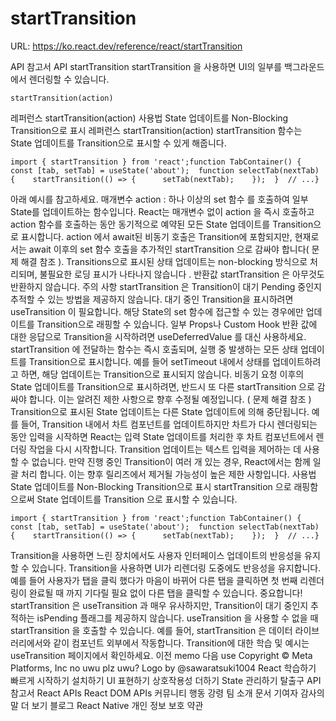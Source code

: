 # startTransition

URL: https://ko.react.dev/reference/react/startTransition

API 참고서
API
startTransition
startTransition
을 사용하면 UI의 일부를 백그라운드에서 렌더링할 수 있습니다.
```
startTransition(action)
```
레퍼런스
startTransition(action)
사용법
State 업데이트를 Non-Blocking Transition으로 표시
레퍼런스
startTransition(action)
startTransition
함수는 State 업데이트를 Transition으로 표시할 수 있게 해줍니다.
```
import { startTransition } from 'react';function TabContainer() {  const [tab, setTab] = useState('about');  function selectTab(nextTab) {    startTransition(() => {      setTab(nextTab);    });  }  // ...}
```
아래 예시를 참고하세요.
매개변수
action
: 하나 이상의
set
함수
를 호출하여 일부 State를 업데이트하는 함수입니다. React는 매개변수 없이
action
을 즉시 호출하고
action
함수를 호출하는 동안 동기적으로 예약된 모든 State 업데이트를 Transition으로 표시합니다.
action
에서 await된 비동기 호출은 Transition에 포함되지만, 현재로서는
await
이후의
set
함수 호출을 추가적인
startTransition
으로 감싸야 합니다(
문제 해결 참조
). Transitions으로 표시된 상태 업데이트는
non-blocking
방식으로 처리되며,
불필요한 로딩 표시가 나타나지 않습니다
.
반환값
startTransition
은 아무것도 반환하지 않습니다.
주의 사항
startTransition
은 Transition이 대기
Pending
중인지 추적할 수 있는 방법을 제공하지 않습니다. 대기 중인 Transition을 표시하려면
useTransition
이 필요합니다.
해당 State의
set
함수에 접근할 수 있는 경우에만 업데이트를 Transition으로 래핑할 수 있습니다. 일부 Props나 Custom Hook 반환 값에 대한 응답으로 Transition을 시작하려면
useDeferredValue
를 대신 사용하세요.
startTransition
에 전달하는 함수는 즉시 호출되며, 실행 중 발생하는 모든 상태 업데이트를 Transition으로 표시합니다. 예를 들어
setTimeout
내에서 상태를 업데이트하려고 하면, 해당 업데이트는 Transition으로 표시되지 않습니다.
비동기 요청 이후의 State 업데이트를 Transition으로 표시하려면, 반드시 또 다른
startTransition
으로 감싸야 합니다. 이는 알려진 제한 사항으로 향후 수정될 예정입니다. (
문제 해결 참조
)
Transition으로 표시된 State 업데이트는 다른 State 업데이트에 의해 중단됩니다. 예를 들어, Transition 내에서 차트 컴포넌트를 업데이트하지만 차트가 다시 렌더링되는 동안 입력을 시작하면 React는 입력 State 업데이트를 처리한 후 차트 컴포넌트에서 렌더링 작업을 다시 시작합니다.
Transition 업데이트는 텍스트 입력을 제어하는 데 사용할 수 없습니다.
만약 진행 중인 Transition이 여러 개 있는 경우, React에서는 함께 일괄 처리 합니다. 이는 향후 릴리즈에서 제거될 가능성이 높은 제한 사항입니다.
사용법
State 업데이트를 Non-Blocking Transition으로 표시
startTransition
으로 래핑함으로써 State 업데이트를
Transition
으로 표시할 수 있습니다.
```
import { startTransition } from 'react';function TabContainer() {  const [tab, setTab] = useState('about');  function selectTab(nextTab) {    startTransition(() => {      setTab(nextTab);    });  }  // ...}
```
Transition을 사용하면 느린 장치에서도 사용자 인터페이스 업데이트의 반응성을 유지할 수 있습니다.
Transition을 사용하면 UI가 리렌더링 도중에도 반응성을 유지합니다. 예를 들어 사용자가 탭을 클릭 했다가 마음이 바뀌어 다른 탭을 클릭하면 첫 번째 리렌더링이 완료될 때 까지 기다릴 필요 없이 다른 탭을 클릭할 수 있습니다.
중요합니다!
startTransition
은
useTransition
과 매우 유사하지만, Transition이 대기 중인지 추적하는
isPending
플래그를 제공하지 않습니다.
useTransition
을 사용할 수 없을 때
startTransition
을 호출할 수 있습니다. 예를 들어,
startTransition
은 데이터 라이브러리에서와 같이 컴포넌트 외부에서 작동합니다.
Transition에 대한 학습 및 예시는
useTransition
페이지에서 확인하세요.
이전
memo
다음
use
Copyright © Meta Platforms, Inc
no uwu plz
uwu?
Logo by
@sawaratsuki1004
React 학습하기
빠르게 시작하기
설치하기
UI 표현하기
상호작용성 더하기
State 관리하기
탈출구
API 참고서
React APIs
React DOM APIs
커뮤니티
행동 강령
팀 소개
문서 기여자
감사의 말
더 보기
블로그
React Native
개인 정보 보호
약관